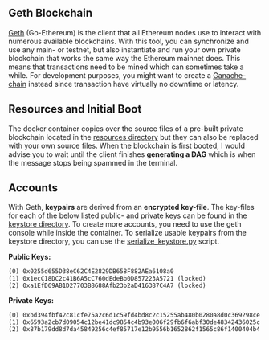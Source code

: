 ## Geth Blockchain
[Geth](https://geth.ethereum.org/) (Go-Ethereum) is the client that all Ethereum nodes use to interact with numerous available blockchains. With this tool, you can synchronize and use any main- or testnet, but also instantiate and run your own private blockchain that works the same way the Ethereum mainnet does. This means that transactions need to be mined which can sometimes take a while. For development purposes, you might want to create a [Ganache-chain](https://github.com/wickstjo/arcada-dlt-env/tree/master/ganache-chain) instead since transaction have virtually no downtime or latency.

## Resources and Initial Boot
The docker container copies over the source files of a pre-built private blockchain located in the [resources directory](https://github.com/wickstjo/arcada-dlt-env/tree/master/geth-chain/docker/resources) but they can also be replaced with your own source files. When the blockchain is first booted, I would advise you to wait until the client finishes **generating a DAG** which is when the message stops being spammed in the terminal.

## Accounts
With Geth, **keypairs** are derived from an **encrypted key-file**. The key-files for each of the below listed public- and private keys can be found in the [keystore directory](https://github.com/wickstjo/arcada-dlt-env/tree/master/geth-chain/docker/resources/keystore). To create more accounts, you need to use the geth console while inside the container. To serialize usable keypairs from the keystore directory, you can use the [serialize_keystore.py](https://github.com/wickstjo/arcada-dlt-env/blob/master/geth-chain/docker/resources/serialize_keystore.py) script.

**Public Keys:**
```
(0) 0x0255d655D38eC62C4E2829DB658F882AEa6108a0
(1) 0x1ecC18DC2c41B6A5cC760dEdeBb0D857223A5721 (locked)
(2) 0xa1EfD69AB1D27703B8688Afb23b2aD416387C4A7 (locked)
```

**Private Keys:**
```
(0) 0xbd394fbf42c81cfe75a2c6d1c59fd4bd8c2c15255ab480b0280a8d0c369298ce
(1) 0x6593a2cb7d09054c12be41dc9854c4b93e006f29fb6f6abf30de48342436025c
(2) 0x87b179dd8d7da45849256c4ef85717e12b9556b1652862f1565c86f1400404b4
```